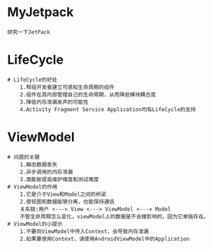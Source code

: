 # MyJetpack
    研究一下JetPack
# LifeCycle
    # LifeCycle的好处
        1.帮组开发者建立可感知生命周期的组件
        2.组件在其内部管理自己的生命周期，从而降低模块耦合度
        3.降低内存泄漏发声的可能性
        4.Activity Fragment Service Application均有LifeCycle的支持
# ViewModel
    # 问题的关键
        1.瞬态数据丢失
        2.异步调用的内存泄漏
        3.类膨胀提高维护难度和测试难度
    # ViewModel的作用
        1.它是介于View和Model之间的桥梁
        2.使视图和数据能够分离，也能保持通信
        关系链:用户 <---> View <---> ViewModel <---> Model
        不管生命周期怎么变化，viewModel上的数据是不会搜影响的，因为它单独存在。      
    # ViewModel的小提示
        1.不要向ViewModel中传入Context，会导致内存泄漏
        2.如果要使用Context，请使用AndroidViewModel中的Application         